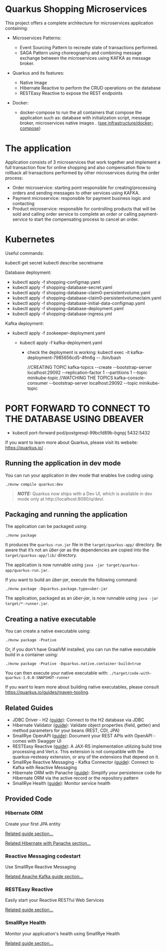 # Quarkus Shopping Microservices

This project offers a complete architecture for microservices application containing:

* Microservices Patterns:
    - Event Sourcing Pattern to recreate state of transactions performed.
    - SAGA Pattern using choreography and combining message exchange between the microservices using KAFKA as message broker.
  

* Quarkus and its features:
    - Native Image
    - Hibernate Reactive to perform the CRUD operations on the database
    - RESTEasy Reactive to expose the REST endpoints

    
* Docker:
    - docker-compose to run the all containers that compose the application such as: database with initialization script, message broker, microservices native images .
     ([see infrastructure/docker-compose](./infrastructure/docker-compose))


# The application
Application consists of 3 microservices that work together and implement a full transaction flow for online shopping and also compensation flow to rollback all transactions performed by other microservices during the order process:
    
- Order microservice: starting point responsible for creating/processing orders and sending messages to other services using KAFKA.
- Payment microservice: responsible for payment business logic and contacting 
- Product microservice: responsible for controlling products that will be sold and calling order service to complete an order or calling payment-service to start the compensating process to cancel an order.






# Kubernetes

Useful commands:

kubectl get secret
kubectl describe secretname


Database deployment:

- kubectl apply -f shopping-configmap.yaml
- kubectl apply -f shopping-database-secret.yaml 
- kubectl apply -f shopping-database-claim0-persistentvolume.yaml
- kubectl apply -f shopping-database-claim0-persistentvolumeclaim.yaml
- kubectl apply -f shopping-database-initial-data-configmap.yaml
- kubectl apply -f shopping-database-deployment.yaml
- kubectl apply -f shopping-database-ingress.yml


Kafka deployment:
- kubectl apply -f zookeeper-deployment.yaml
  - kubectl apply -f kafka-deployment.yaml
  
    - check the deployment is working:
      kubectl exec -it kafka-deployment-7985656cd5-4fm6g -- /bin/bash
      
      //CREATING TOPIC
      kafka-topics --create --bootstrap-server localhost:29092 --replication-factor 1 --partitions 1 --topic minikube-topic
      //WATCHING THE TOPICS
      kafka-console-consumer --bootstrap-server localhost:29092 --topic minikube-topic
    

# PORT FORWARD TO CONNECT TO THE DATABASE USING DBEAVER
- kubectl port-forward pod/postgresql-99bcfd89b-bgnpj 5432:5432



If you want to learn more about Quarkus, please visit its website: https://quarkus.io/ .

## Running the application in dev mode

You can run your application in dev mode that enables live coding using:
```shell script
./mvnw compile quarkus:dev
```

> **_NOTE:_**  Quarkus now ships with a Dev UI, which is available in dev mode only at http://localhost:8080/q/dev/.

## Packaging and running the application

The application can be packaged using:
```shell script
./mvnw package
```
It produces the `quarkus-run.jar` file in the `target/quarkus-app/` directory.
Be aware that it’s not an _über-jar_ as the dependencies are copied into the `target/quarkus-app/lib/` directory.

The application is now runnable using `java -jar target/quarkus-app/quarkus-run.jar`.

If you want to build an _über-jar_, execute the following command:
```shell script
./mvnw package -Dquarkus.package.type=uber-jar
```

The application, packaged as an _über-jar_, is now runnable using `java -jar target/*-runner.jar`.

## Creating a native executable

You can create a native executable using:
```shell script
./mvnw package -Pnative
```

Or, if you don't have GraalVM installed, you can run the native executable build in a container using:
```shell script
./mvnw package -Pnative -Dquarkus.native.container-build=true
```

You can then execute your native executable with: `./target/code-with-quarkus-1.0.0-SNAPSHOT-runner`

If you want to learn more about building native executables, please consult https://quarkus.io/guides/maven-tooling.

## Related Guides

- JDBC Driver - H2 ([guide](https://quarkus.io/guides/datasource)): Connect to the H2 database via JDBC
- Hibernate Validator ([guide](https://quarkus.io/guides/validation)): Validate object properties (field, getter) and method parameters for your beans (REST, CDI, JPA)
- SmallRye OpenAPI ([guide](https://quarkus.io/guides/openapi-swaggerui)): Document your REST APIs with OpenAPI - comes with Swagger UI
- RESTEasy Reactive ([guide](https://quarkus.io/guides/resteasy-reactive)): A JAX-RS implementation utilizing build time processing and Vert.x. This extension is not compatible with the quarkus-resteasy extension, or any of the extensions that depend on it.
- SmallRye Reactive Messaging - Kafka Connector ([guide](https://quarkus.io/guides/kafka-reactive-getting-started)): Connect to Kafka with Reactive Messaging
- Hibernate ORM with Panache ([guide](https://quarkus.io/guides/hibernate-orm-panache)): Simplify your persistence code for Hibernate ORM via the active record or the repository pattern
- SmallRye Health ([guide](https://quarkus.io/guides/microprofile-health)): Monitor service health

## Provided Code

### Hibernate ORM

Create your first JPA entity

[Related guide section...](https://quarkus.io/guides/hibernate-orm)

[Related Hibernate with Panache section...](https://quarkus.io/guides/hibernate-orm-panache)


### Reactive Messaging codestart

Use SmallRye Reactive Messaging

[Related Apache Kafka guide section...](https://quarkus.io/guides/kafka-reactive-getting-started)


### RESTEasy Reactive

Easily start your Reactive RESTful Web Services

[Related guide section...](https://quarkus.io/guides/getting-started-reactive#reactive-jax-rs-resources)

### SmallRye Health

Monitor your application's health using SmallRye Health

[Related guide section...](https://quarkus.io/guides/smallrye-health)

